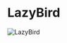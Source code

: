 # LazyBird

![LazyBird](https://user-images.githubusercontent.com/25774146/198899796-19cff2b8-18f6-4fe1-95a5-aa97330ae045.png)
